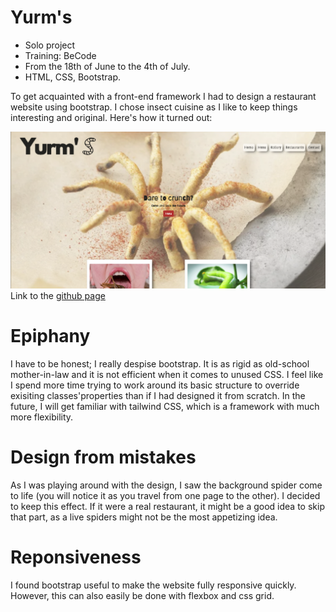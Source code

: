 # Yurm's 

-   Solo project
-   Training: BeCode
-   From the 18th of June to the 4th of July. 
-   HTML, CSS, Bootstrap.

To get acquainted with a front-end framework I had to design a restaurant website using bootstrap. I chose insect cuisine as I like to keep things interesting and original.  Here's how it turned out: 

![Yurms restaurant front page](/img/yurms.png)
Link to the [github page](https://cleobuck.github.io/yurms/) 

# Epiphany

I have to be honest; I really despise bootstrap. It is as rigid as old-school mother-in-law and it is not efficient when it comes to unused CSS. I feel like I spend more time trying to work around its basic structure to override exisiting classes'properties than if I had designed it from scratch. In the future, I will get familiar with tailwind CSS, which is a framework with much more flexibility. 


# Design from mistakes

As I was playing around with the design, I saw the background spider come to life (you will notice it as you travel from one page to the other). I decided to keep this effect. If it were a real restaurant, it might be a good idea to skip that part, as a live spiders might not be the most appetizing idea. 

# Reponsiveness 

I found bootstrap useful to make the website fully responsive quickly. However, this can also easily be done with flexbox and css grid. 
